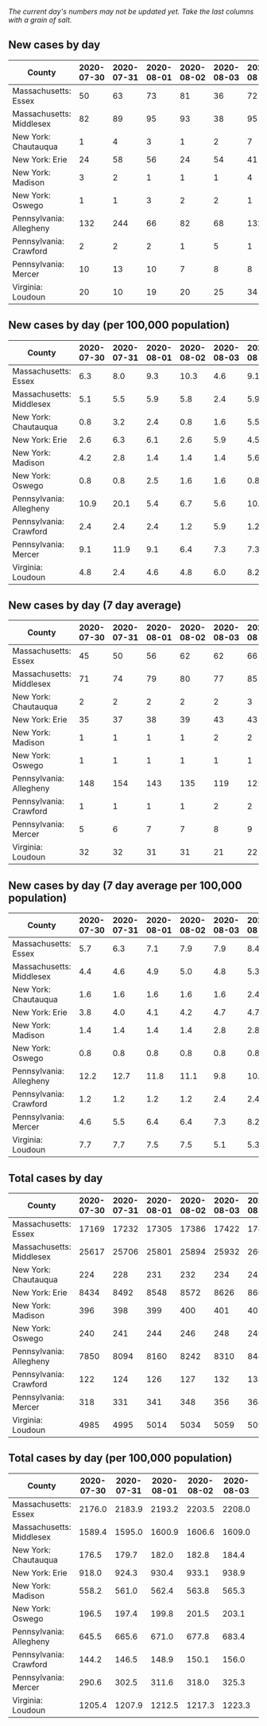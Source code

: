 _The current day's numbers may not be updated yet. Take the last columns with a grain of salt._
## New cases by day

| County | 2020-07-30 | 2020-07-31 | 2020-08-01 | 2020-08-02 | 2020-08-03 | 2020-08-04 | 2020-08-05 |
| --- | --- | --- | --- | --- | --- | --- | --- |
| Massachusetts: Essex | 50 | 63 | 73 | 81 | 36 | 72 |  |
| Massachusetts: Middlesex | 82 | 89 | 95 | 93 | 38 | 95 |  |
| New York: Chautauqua | 1 | 4 | 3 | 1 | 2 | 7 |  |
| New York: Erie | 24 | 58 | 56 | 24 | 54 | 41 |  |
| New York: Madison | 3 | 2 | 1 | 1 | 1 | 4 |  |
| New York: Oswego | 1 | 1 | 3 | 2 | 2 | 1 |  |
| Pennsylvania: Allegheny | 132 | 244 | 66 | 82 | 68 | 132 |  |
| Pennsylvania: Crawford | 2 | 2 | 2 | 1 | 5 | 1 |  |
| Pennsylvania: Mercer | 10 | 13 | 10 | 7 | 8 | 8 |  |
| Virginia: Loudoun | 20 | 10 | 19 | 20 | 25 | 34 |  |

## New cases by day (per 100,000 population)

| County | 2020-07-30 | 2020-07-31 | 2020-08-01 | 2020-08-02 | 2020-08-03 | 2020-08-04 | 2020-08-05 |
| --- | --- | --- | --- | --- | --- | --- | --- |
| Massachusetts: Essex | 6.3 | 8.0 | 9.3 | 10.3 | 4.6 | 9.1 |  |
| Massachusetts: Middlesex | 5.1 | 5.5 | 5.9 | 5.8 | 2.4 | 5.9 |  |
| New York: Chautauqua | 0.8 | 3.2 | 2.4 | 0.8 | 1.6 | 5.5 |  |
| New York: Erie | 2.6 | 6.3 | 6.1 | 2.6 | 5.9 | 4.5 |  |
| New York: Madison | 4.2 | 2.8 | 1.4 | 1.4 | 1.4 | 5.6 |  |
| New York: Oswego | 0.8 | 0.8 | 2.5 | 1.6 | 1.6 | 0.8 |  |
| Pennsylvania: Allegheny | 10.9 | 20.1 | 5.4 | 6.7 | 5.6 | 10.9 |  |
| Pennsylvania: Crawford | 2.4 | 2.4 | 2.4 | 1.2 | 5.9 | 1.2 |  |
| Pennsylvania: Mercer | 9.1 | 11.9 | 9.1 | 6.4 | 7.3 | 7.3 |  |
| Virginia: Loudoun | 4.8 | 2.4 | 4.6 | 4.8 | 6.0 | 8.2 |  |

## New cases by day (7 day average)

| County | 2020-07-30 | 2020-07-31 | 2020-08-01 | 2020-08-02 | 2020-08-03 | 2020-08-04 | 2020-08-05 |
| --- | --- | --- | --- | --- | --- | --- | --- |
| Massachusetts: Essex | 45 | 50 | 56 | 62 | 62 | 66 |  |
| Massachusetts: Middlesex | 71 | 74 | 79 | 80 | 77 | 85 |  |
| New York: Chautauqua | 2 | 2 | 2 | 2 | 2 | 3 |  |
| New York: Erie | 35 | 37 | 38 | 39 | 43 | 43 |  |
| New York: Madison | 1 | 1 | 1 | 1 | 2 | 2 |  |
| New York: Oswego | 1 | 1 | 1 | 1 | 1 | 1 |  |
| Pennsylvania: Allegheny | 148 | 154 | 143 | 135 | 119 | 121 |  |
| Pennsylvania: Crawford | 1 | 1 | 1 | 1 | 2 | 2 |  |
| Pennsylvania: Mercer | 5 | 6 | 7 | 7 | 8 | 9 |  |
| Virginia: Loudoun | 32 | 32 | 31 | 31 | 21 | 22 |  |

## New cases by day (7 day average per 100,000 population)

| County | 2020-07-30 | 2020-07-31 | 2020-08-01 | 2020-08-02 | 2020-08-03 | 2020-08-04 | 2020-08-05 |
| --- | --- | --- | --- | --- | --- | --- | --- |
| Massachusetts: Essex | 5.7 | 6.3 | 7.1 | 7.9 | 7.9 | 8.4 |  |
| Massachusetts: Middlesex | 4.4 | 4.6 | 4.9 | 5.0 | 4.8 | 5.3 |  |
| New York: Chautauqua | 1.6 | 1.6 | 1.6 | 1.6 | 1.6 | 2.4 |  |
| New York: Erie | 3.8 | 4.0 | 4.1 | 4.2 | 4.7 | 4.7 |  |
| New York: Madison | 1.4 | 1.4 | 1.4 | 1.4 | 2.8 | 2.8 |  |
| New York: Oswego | 0.8 | 0.8 | 0.8 | 0.8 | 0.8 | 0.8 |  |
| Pennsylvania: Allegheny | 12.2 | 12.7 | 11.8 | 11.1 | 9.8 | 10.0 |  |
| Pennsylvania: Crawford | 1.2 | 1.2 | 1.2 | 1.2 | 2.4 | 2.4 |  |
| Pennsylvania: Mercer | 4.6 | 5.5 | 6.4 | 6.4 | 7.3 | 8.2 |  |
| Virginia: Loudoun | 7.7 | 7.7 | 7.5 | 7.5 | 5.1 | 5.3 |  |

## Total cases by day

| County | 2020-07-30 | 2020-07-31 | 2020-08-01 | 2020-08-02 | 2020-08-03 | 2020-08-04 | 2020-08-05 |
| --- | --- | --- | --- | --- | --- | --- | --- |
| Massachusetts: Essex | 17169 | 17232 | 17305 | 17386 | 17422 | 17494 |  |
| Massachusetts: Middlesex | 25617 | 25706 | 25801 | 25894 | 25932 | 26027 |  |
| New York: Chautauqua | 224 | 228 | 231 | 232 | 234 | 241 |  |
| New York: Erie | 8434 | 8492 | 8548 | 8572 | 8626 | 8667 |  |
| New York: Madison | 396 | 398 | 399 | 400 | 401 | 405 |  |
| New York: Oswego | 240 | 241 | 244 | 246 | 248 | 249 |  |
| Pennsylvania: Allegheny | 7850 | 8094 | 8160 | 8242 | 8310 | 8442 |  |
| Pennsylvania: Crawford | 122 | 124 | 126 | 127 | 132 | 133 |  |
| Pennsylvania: Mercer | 318 | 331 | 341 | 348 | 356 | 364 |  |
| Virginia: Loudoun | 4985 | 4995 | 5014 | 5034 | 5059 | 5093 |  |

## Total cases by day (per 100,000 population)

| County | 2020-07-30 | 2020-07-31 | 2020-08-01 | 2020-08-02 | 2020-08-03 | 2020-08-04 | 2020-08-05 |
| --- | --- | --- | --- | --- | --- | --- | --- |
| Massachusetts: Essex | 2176.0 | 2183.9 | 2193.2 | 2203.5 | 2208.0 | 2217.1 |  |
| Massachusetts: Middlesex | 1589.4 | 1595.0 | 1600.9 | 1606.6 | 1609.0 | 1614.9 |  |
| New York: Chautauqua | 176.5 | 179.7 | 182.0 | 182.8 | 184.4 | 189.9 |  |
| New York: Erie | 918.0 | 924.3 | 930.4 | 933.1 | 938.9 | 943.4 |  |
| New York: Madison | 558.2 | 561.0 | 562.4 | 563.8 | 565.3 | 570.9 |  |
| New York: Oswego | 196.5 | 197.4 | 199.8 | 201.5 | 203.1 | 203.9 |  |
| Pennsylvania: Allegheny | 645.5 | 665.6 | 671.0 | 677.8 | 683.4 | 694.2 |  |
| Pennsylvania: Crawford | 144.2 | 146.5 | 148.9 | 150.1 | 156.0 | 157.2 |  |
| Pennsylvania: Mercer | 290.6 | 302.5 | 311.6 | 318.0 | 325.3 | 332.7 |  |
| Virginia: Loudoun | 1205.4 | 1207.9 | 1212.5 | 1217.3 | 1223.3 | 1231.6 |  |

